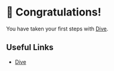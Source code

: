 # 🎉 Congratulations!

You have taken your first steps with [Dive](https://github.com/wagoodman/dive).

## Useful Links
- [Dive](https://github.com/wagoodman/dive)